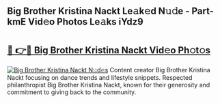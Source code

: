 ## Big Brother Kristina Nackt Le𝚊k𝚎d N𝚞𝚍e - Part-kmE Vid𝚎o Photos Le𝚊ks iYdz9

# <h2><a href="http://fb51ire.evod.top/?m=Big+Brother+Kristina+Nackt">🔗 👉🔴 Big Brother Kristina Nackt Vid𝚎o Ph𝚘t𝚘s</a></h2>

[![Big Brother Kristina Nackt N𝚞d𝚎s](https://i.imgur.com/8V9OHl7.gif)](http://fb51ire.evod.top/?m=Big+Brother+Kristina+Nackt)
Content creator Big Brother Kristina Nackt focusing on dance trends and lifestyle snippets. Respected philanthropist Big Brother Kristina Nackt, known for their generosity and commitment to giving back to the community. 
